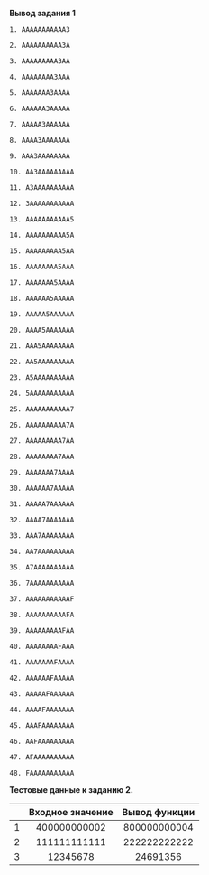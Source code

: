 **Вывод задания 1**
```
1. AAAAAAAAAAA3

2. AAAAAAAAAA3A

3. AAAAAAAAA3AA

4. AAAAAAAA3AAA

5. AAAAAAA3AAAA

6. AAAAAA3AAAAA

7. AAAAA3AAAAAA

8. AAAA3AAAAAAA

9. AAA3AAAAAAAA

10. AA3AAAAAAAAA

11. A3AAAAAAAAAA

12. 3AAAAAAAAAAA

13. AAAAAAAAAAA5

14. AAAAAAAAAA5A

15. AAAAAAAAA5AA

16. AAAAAAAA5AAA

17. AAAAAAA5AAAA

18. AAAAAA5AAAAA

19. AAAAA5AAAAAA

20. AAAA5AAAAAAA

21. AAA5AAAAAAAA

22. AA5AAAAAAAAA

23. A5AAAAAAAAAA

24. 5AAAAAAAAAAA

25. AAAAAAAAAAA7

26. AAAAAAAAAA7A

27. AAAAAAAAA7AA

28. AAAAAAAA7AAA

29. AAAAAAA7AAAA

30. AAAAAA7AAAAA

31. AAAAA7AAAAAA

32. AAAA7AAAAAAA

33. AAA7AAAAAAAA

34. AA7AAAAAAAAA

35. A7AAAAAAAAAA

36. 7AAAAAAAAAAA

37. AAAAAAAAAAAF

38. AAAAAAAAAAFA

39. AAAAAAAAAFAA

40. AAAAAAAAFAAA

41. AAAAAAAFAAAA

42. AAAAAAFAAAAA

43. AAAAAFAAAAAA

44. AAAAFAAAAAAA

45. AAAFAAAAAAAA

46. AAFAAAAAAAAA

47. AFAAAAAAAAAA

48. FAAAAAAAAAAA 
```

**Тестовые данные к заданию 2.**

|   | Входное значение | Вывод функции |
| - | :--------------: | :-----------: |
| 1 |   400000000002   |  800000000004 | 
| 2 |   111111111111   |  222222222222 | 
| 3 |   12345678       |  24691356     | 